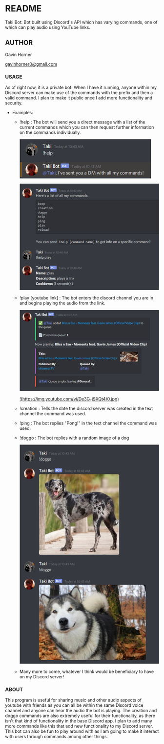 # README
Taki Bot: Bot built using Discord's API which has varying commands, one of which can play audio using YouTube links.

## AUTHOR
Gavin Horner

gavinhorner0@gmail.com

### USAGE
As of right now, it is a private bot. When I have it running, anyone within my Discord server can make use of the commands with the prefix and then a valid command. I plan to make it public once I add more functionality and security.

- Examples:
    - !help : The bot will send you a direct message with a list of the current commands which you can then request further information on the commands individually.
    
        ![](/examples/!help_example_1.PNG)
        
        ![](/examples/!help_example_2.PNG)
    - !play [youtube link] : The bot enters the discord channel you are in and begins playing the audio from the link.
    
        ![](/examples/!play_ending_example.PNG)
        
        [!(https://img.youtube.com/vi/De3G-jSXQt4/0.jpg)](https://www.youtube.com/watch?v=De3G-jSXQt4)
    - !creation : Tells the date the discord server was created in the text channel the command was used.
    - !ping : The bot replies "Pong!" in the text channel the command was used.
    - !doggo : The bot replies with a random image of a dog
    
        ![](/examples/!doggo_example.PNG)
    - Many more to come, whatever I think would be beneficiary to have on my Discord server!

### ABOUT
This program is useful for sharing music and other audio aspects of youtube with friends as you can all be within the same Discord voice channel and anyone can hear the audio the bot is playing. The creation and doggo commands are also extremely useful for their functionality, as there isn't that kind of functionality in the base Discord app. I plan to add many more commands like this that add new functionality to my Discord server. This bot can also be fun to play around with as I am going to make it interact with users through commands among other things.
